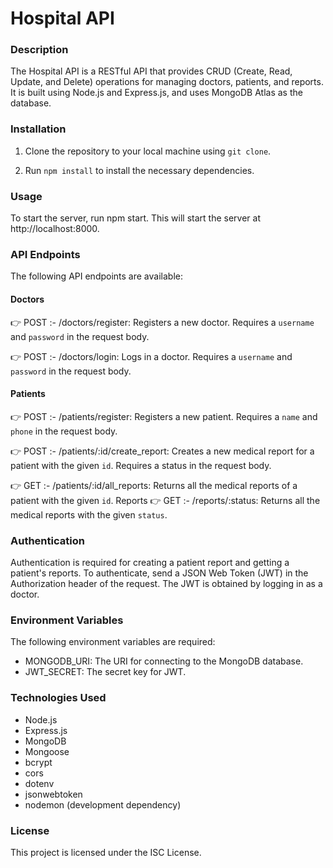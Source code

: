 # Hospital API

### Description

The Hospital API is a RESTful API that provides CRUD (Create, Read, Update, and Delete) operations for managing doctors, patients, and reports. It is built using Node.js and Express.js, and uses MongoDB Atlas as the database.

### Installation

1. Clone the repository to your local machine using `git clone`.

2. Run `npm install` to install the necessary dependencies.

### Usage

To start the server, run npm start. This will start the server at http://localhost:8000.

### API Endpoints

The following API endpoints are available:

#### Doctors

👉 POST :- /doctors/register: Registers a new doctor. Requires a `username` and `password` in the request body.

👉 POST :- /doctors/login: Logs in a doctor. Requires a `username` and `password` in the request body.

#### Patients

👉 POST :- /patients/register: Registers a new patient. Requires a `name` and `phone` in the request body.

👉 POST :- /patients/:id/create_report: Creates a new medical report for a patient with the given `id`. Requires a status in the request body.

👉 GET :- /patients/:id/all_reports: Returns all the medical reports of a patient with the given `id`.
Reports
👉 GET :- /reports/:status: Returns all the medical reports with the given `status`.

### Authentication

Authentication is required for creating a patient report and getting a patient's reports. To authenticate, send a JSON Web Token (JWT) in the Authorization header of the request. The JWT is obtained by logging in as a doctor.

### Environment Variables

The following environment variables are required:

- MONGODB_URI: The URI for connecting to the MongoDB database.
- JWT_SECRET: The secret key for JWT.

### Technologies Used

- Node.js
- Express.js
- MongoDB
- Mongoose
- bcrypt
- cors
- dotenv
- jsonwebtoken
- nodemon (development dependency)

### License

This project is licensed under the ISC License.
